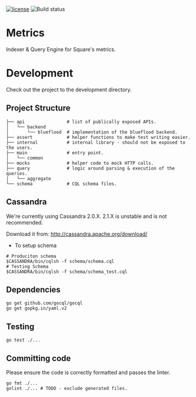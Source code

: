[![license](https://img.shields.io/badge/license-apache_2.0-red.svg?style=flat)](https://raw.githubusercontent.com/square/metrics/master/LICENSE)
![Build status](https://travis-ci.org/square/metrics.svg?branch=master)


Metrics
=======

Indexer & Query Engine for Square's metrics.

Development
===========

Check out the project to the development directory.

Project Structure
-----------------
```
├── api                # list of publically exposed APIs.
│   └── backend
│       └── blueflood  # implementation of the blueflood backend.
├── assert             # helper functions to make test writing easier.
├── internal           # internal library - should not be exposed to the users.
├── main               # entry point.
│   └── common
├── mocks              # helper code to mock HTTP calls.
├── query              # logic around parsing & execution of the queries.
│   └── aggregate
└── schema             # CQL schema files.
```

Cassandra
---------

We're currently using Cassandra 2.0.X. 2.1.X is unstable and is not
recommended.

Download it from: http://cassandra.apache.org/download/

* To setup schema

```
# Produciton schema
$CASSANDRA/bin/cqlsh -f schema/schema.cql
# Testing Schema
$CASSANDRA/bin/cqlsh -f schema/schema_test.cql
```

Dependencies
------------

```
go get github.com/gocql/gocql
go get gopkg.in/yaml.v2
```

Testing
-------

```
go test ./...
```

Committing code
---------------

Please ensure the code is correctly formatted and passes the linter.

```
go fmt ./...
golint ./... # TODO - exclude generated files.
```
